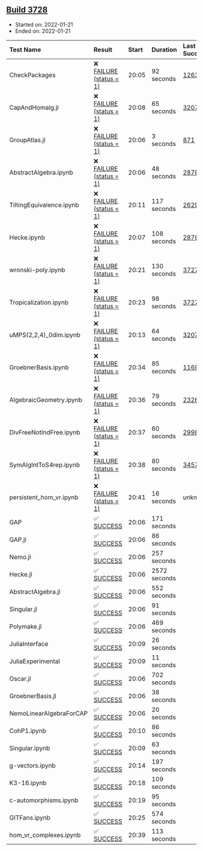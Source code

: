 ## [Build 3728](https://oscarci.mathematik.uni-kl.de/job/oscar-stable/3728/)

* Started on: 2022-01-21
* Ended on: 2022-01-21

| Test Name    | Result | Start | Duration | Last Success | First Failure |
|:-------------|:-------|:------|:---------|:-------------|:--------------|
| CheckPackages | ❌ [FAILURE (status = 1)](https://oscarci.mathematik.uni-kl.de/job/oscar-stable/3728/artifact/logs/build-3728/CheckPackages.log) | 20:05 | 92 seconds | [1263](https://oscarci.mathematik.uni-kl.de/job/oscar-stable/1263/) | [1264](https://oscarci.mathematik.uni-kl.de/job/oscar-stable/1264/) |
| CapAndHomalg.jl | ❌ [FAILURE (status = 1)](https://oscarci.mathematik.uni-kl.de/job/oscar-stable/3728/artifact/logs/build-3728/CapAndHomalg.jl.log) | 20:08 | 65 seconds | [3207](https://oscarci.mathematik.uni-kl.de/job/oscar-stable/3207/) | [3208](https://oscarci.mathematik.uni-kl.de/job/oscar-stable/3208/) |
| GroupAtlas.jl | ❌ [FAILURE (status = 1)](https://oscarci.mathematik.uni-kl.de/job/oscar-stable/3728/artifact/logs/build-3728/GroupAtlas.jl.log) | 20:06 | 3 seconds | [871](https://oscarci.mathematik.uni-kl.de/job/oscar-stable/871/) | [872](https://oscarci.mathematik.uni-kl.de/job/oscar-stable/872/) |
| AbstractAlgebra.ipynb | ❌ [FAILURE (status = 1)](https://oscarci.mathematik.uni-kl.de/job/oscar-stable/3728/artifact/logs/build-3728/AbstractAlgebra.ipynb.log) | 20:06 | 48 seconds | [2878](https://oscarci.mathematik.uni-kl.de/job/oscar-stable/2878/) | [2879](https://oscarci.mathematik.uni-kl.de/job/oscar-stable/2879/) |
| TiltingEquivalence.ipynb | ❌ [FAILURE (status = 1)](https://oscarci.mathematik.uni-kl.de/job/oscar-stable/3728/artifact/logs/build-3728/TiltingEquivalence.ipynb.log) | 20:11 | 117 seconds | [2629](https://oscarci.mathematik.uni-kl.de/job/oscar-stable/2629/) | [2630](https://oscarci.mathematik.uni-kl.de/job/oscar-stable/2630/) |
| Hecke.ipynb | ❌ [FAILURE (status = 1)](https://oscarci.mathematik.uni-kl.de/job/oscar-stable/3728/artifact/logs/build-3728/Hecke.ipynb.log) | 20:07 | 108 seconds | [2878](https://oscarci.mathematik.uni-kl.de/job/oscar-stable/2878/) | [2879](https://oscarci.mathematik.uni-kl.de/job/oscar-stable/2879/) |
| wronski-poly.ipynb | ❌ [FAILURE (status = 1)](https://oscarci.mathematik.uni-kl.de/job/oscar-stable/3728/artifact/logs/build-3728/wronski-poly.ipynb.log) | 20:21 | 130 seconds | [3727](https://oscarci.mathematik.uni-kl.de/job/oscar-stable/3727/) | [3728](https://oscarci.mathematik.uni-kl.de/job/oscar-stable/3728/) |
| Tropicalization.ipynb | ❌ [FAILURE (status = 1)](https://oscarci.mathematik.uni-kl.de/job/oscar-stable/3728/artifact/logs/build-3728/Tropicalization.ipynb.log) | 20:23 | 98 seconds | [3727](https://oscarci.mathematik.uni-kl.de/job/oscar-stable/3727/) | [3728](https://oscarci.mathematik.uni-kl.de/job/oscar-stable/3728/) |
| uMPS(2,2,4)_0dim.ipynb | ❌ [FAILURE (status = 1)](https://oscarci.mathematik.uni-kl.de/job/oscar-stable/3728/artifact/logs/build-3728/uMPS-2-2-4-_0dim.ipynb.log) | 20:13 | 64 seconds | [3207](https://oscarci.mathematik.uni-kl.de/job/oscar-stable/3207/) | [3208](https://oscarci.mathematik.uni-kl.de/job/oscar-stable/3208/) |
| GroebnerBasis.ipynb | ❌ [FAILURE (status = 1)](https://oscarci.mathematik.uni-kl.de/job/oscar-stable/3728/artifact/logs/build-3728/GroebnerBasis.ipynb.log) | 20:34 | 85 seconds | [1168](https://oscarci.mathematik.uni-kl.de/job/oscar-stable/1168/) | [1169](https://oscarci.mathematik.uni-kl.de/job/oscar-stable/1169/) |
| AlgebraicGeometry.ipynb | ❌ [FAILURE (status = 1)](https://oscarci.mathematik.uni-kl.de/job/oscar-stable/3728/artifact/logs/build-3728/AlgebraicGeometry.ipynb.log) | 20:36 | 79 seconds | [2326](https://oscarci.mathematik.uni-kl.de/job/oscar-stable/2326/) | [2327](https://oscarci.mathematik.uni-kl.de/job/oscar-stable/2327/) |
| DivFreeNotIndFree.ipynb | ❌ [FAILURE (status = 1)](https://oscarci.mathematik.uni-kl.de/job/oscar-stable/3728/artifact/logs/build-3728/DivFreeNotIndFree.ipynb.log) | 20:37 | 60 seconds | [2998](https://oscarci.mathematik.uni-kl.de/job/oscar-stable/2998/) | [2999](https://oscarci.mathematik.uni-kl.de/job/oscar-stable/2999/) |
| SymAlgIntToS4rep.ipynb | ❌ [FAILURE (status = 1)](https://oscarci.mathematik.uni-kl.de/job/oscar-stable/3728/artifact/logs/build-3728/SymAlgIntToS4rep.ipynb.log) | 20:38 | 80 seconds | [3457](https://oscarci.mathematik.uni-kl.de/job/oscar-stable/3457/) | [3458](https://oscarci.mathematik.uni-kl.de/job/oscar-stable/3458/) |
| persistent_hom_vr.ipynb | ❌ [FAILURE (status = 1)](https://oscarci.mathematik.uni-kl.de/job/oscar-stable/3728/artifact/logs/build-3728/persistent_hom_vr.ipynb.log) | 20:41 | 16 seconds | unknown | unknown |
| GAP | ✅ [SUCCESS](https://oscarci.mathematik.uni-kl.de/job/oscar-stable/3728/artifact/logs/build-3728/GAP.log) | 20:06 | 171 seconds |  |  |
| GAP.jl | ✅ [SUCCESS](https://oscarci.mathematik.uni-kl.de/job/oscar-stable/3728/artifact/logs/build-3728/GAP.jl.log) | 20:06 | 86 seconds |  |  |
| Nemo.jl | ✅ [SUCCESS](https://oscarci.mathematik.uni-kl.de/job/oscar-stable/3728/artifact/logs/build-3728/Nemo.jl.log) | 20:06 | 257 seconds |  |  |
| Hecke.jl | ✅ [SUCCESS](https://oscarci.mathematik.uni-kl.de/job/oscar-stable/3728/artifact/logs/build-3728/Hecke.jl.log) | 20:06 | 2572 seconds |  |  |
| AbstractAlgebra.jl | ✅ [SUCCESS](https://oscarci.mathematik.uni-kl.de/job/oscar-stable/3728/artifact/logs/build-3728/AbstractAlgebra.jl.log) | 20:06 | 552 seconds |  |  |
| Singular.jl | ✅ [SUCCESS](https://oscarci.mathematik.uni-kl.de/job/oscar-stable/3728/artifact/logs/build-3728/Singular.jl.log) | 20:06 | 91 seconds |  |  |
| Polymake.jl | ✅ [SUCCESS](https://oscarci.mathematik.uni-kl.de/job/oscar-stable/3728/artifact/logs/build-3728/Polymake.jl.log) | 20:06 | 469 seconds |  |  |
| JuliaInterface | ✅ [SUCCESS](https://oscarci.mathematik.uni-kl.de/job/oscar-stable/3728/artifact/logs/build-3728/JuliaInterface.log) | 20:09 | 26 seconds |  |  |
| JuliaExperimental | ✅ [SUCCESS](https://oscarci.mathematik.uni-kl.de/job/oscar-stable/3728/artifact/logs/build-3728/JuliaExperimental.log) | 20:09 | 11 seconds |  |  |
| Oscar.jl | ✅ [SUCCESS](https://oscarci.mathematik.uni-kl.de/job/oscar-stable/3728/artifact/logs/build-3728/Oscar.jl.log) | 20:06 | 702 seconds |  |  |
| GroebnerBasis.jl | ✅ [SUCCESS](https://oscarci.mathematik.uni-kl.de/job/oscar-stable/3728/artifact/logs/build-3728/GroebnerBasis.jl.log) | 20:06 | 38 seconds |  |  |
| NemoLinearAlgebraForCAP | ✅ [SUCCESS](https://oscarci.mathematik.uni-kl.de/job/oscar-stable/3728/artifact/logs/build-3728/NemoLinearAlgebraForCAP.log) | 20:06 | 20 seconds |  |  |
| CohP1.ipynb | ✅ [SUCCESS](https://oscarci.mathematik.uni-kl.de/job/oscar-stable/3728/artifact/logs/build-3728/CohP1.ipynb.log) | 20:10 | 86 seconds |  |  |
| Singular.ipynb | ✅ [SUCCESS](https://oscarci.mathematik.uni-kl.de/job/oscar-stable/3728/artifact/logs/build-3728/Singular.ipynb.log) | 20:09 | 63 seconds |  |  |
| g-vectors.ipynb | ✅ [SUCCESS](https://oscarci.mathematik.uni-kl.de/job/oscar-stable/3728/artifact/logs/build-3728/g-vectors.ipynb.log) | 20:14 | 197 seconds |  |  |
| K3-16.ipynb | ✅ [SUCCESS](https://oscarci.mathematik.uni-kl.de/job/oscar-stable/3728/artifact/logs/build-3728/K3-16.ipynb.log) | 20:18 | 109 seconds |  |  |
| c-automorphisms.ipynb | ✅ [SUCCESS](https://oscarci.mathematik.uni-kl.de/job/oscar-stable/3728/artifact/logs/build-3728/c-automorphisms.ipynb.log) | 20:19 | 95 seconds |  |  |
| GITFans.ipynb | ✅ [SUCCESS](https://oscarci.mathematik.uni-kl.de/job/oscar-stable/3728/artifact/logs/build-3728/GITFans.ipynb.log) | 20:25 | 574 seconds |  |  |
| hom_vr_complexes.ipynb | ✅ [SUCCESS](https://oscarci.mathematik.uni-kl.de/job/oscar-stable/3728/artifact/logs/build-3728/hom_vr_complexes.ipynb.log) | 20:39 | 113 seconds |  |  |
